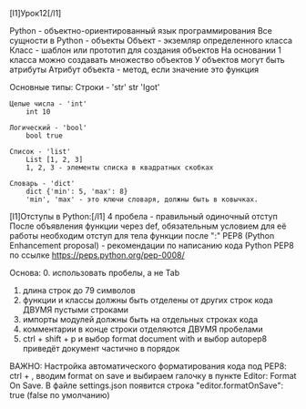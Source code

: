 [l1]Урок12[/l1]

Python - объектно-ориентированный язык программирования
Все сущности в Python - объекты
Объект - экземляр определенного класса
Класс - шаблон или прототип для создания объектов
На основании 1 класса можно создавать множество объектов
У объектов могут быть атрибуты
Атрибут объекта - метод, если значение это функция

Основные типы:
        Строки - 'str'
        str 'Igot'

    Целые числа - 'int'
        int 10

    Логический - 'bool' 
        bool true

    Список - 'list'
        List [1, 2, 3]
        1, 2, 3 - элементы списка в квадратных скобках

    Словарь - 'dict'
        dict {'min': 5, 'max': 8}
        'min', 'max' - это ключи словаря, должны быть в ковычках.

[l1]Отступы в Python:[/l1]
4 пробела - правильный одиночный отступ
После объявления функции через def, обязательным условием для её работы необходим отступ для тела функции после ":"
PEP8 (Python Enhancement proposal) - рекомендации по написанию кода Python
PEP8 по ссылке https://peps.python.org/pep-0008/

Основа:
0. использовать пробелы, а не Tab
1. длина строк до 79 символов
2. функции и классы должны быть отделены от других строк кода ДВУМЯ пустыми строками
3. импорты модулей должны быть на отдельных строках кода
4. комментарии в конце строки отделяются ДВУМЯ пробелами
5. ctrl + shift + p и выбор format document with и выбор autopep8 приведёт документ частично в порядок

ВАЖНО: Настройка автоматического форматирования кода под PEP8: ctrl + , вводим format on save и выбираем галочку в пункте Editor: Format On Save. В файле settings.json появится строка "editor.formatOnSave": true (false по умолчанию)  
